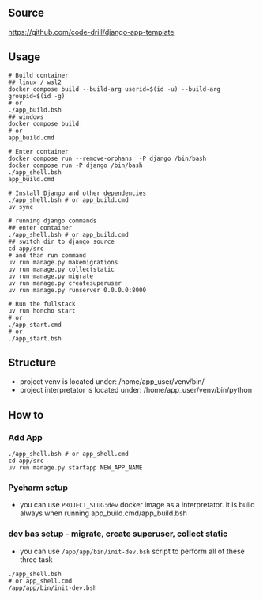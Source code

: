 ## Source

https://github.com/code-drill/django-app-template

## Usage

```shell
# Build container
## linux / wsl2
docker compose build --build-arg userid=$(id -u) --build-arg groupid=$(id -g)
# or
./app_build.bsh
## windows
docker compose build
# or
app_build.cmd

# Enter container
docker compose run --remove-orphans  -P django /bin/bash
docker compose run -P django /bin/bash
./app_shell.bsh
app_build.cmd

# Install Django and other dependencies
./app_shell.bsh # or app_build.cmd
uv sync

# running django commands
## enter container
./app_shell.bsh # or app_build.cmd
## switch dir to django source
cd app/src
# and than run command
uv run manage.py makemigrations
uv run manage.py collectstatic
uv run manage.py migrate
uv run manage.py createsuperuser
uv run manage.py runserver 0.0.0.0:8000

# Run the fullstack
uv run honcho start
# or
./app_start.cmd
# or
./app_start.bsh
```

## Structure

- project venv is located under: /home/app_user/venv/bin/
- project interpretator is located under: /home/app_user/venv/bin/python

## How to

### Add App

```shell
./app_shell.bsh # or app_shell.cmd
cd app/src
uv run manage.py startapp NEW_APP_NAME
```

### Pycharm setup

- you can use `PROJECT_SLUG:dev` docker image as a interpretator. it is build always when running
  app_build.cmd/app_build.bsh

### dev bas setup - migrate, create superuser, collect static

- you can use `/app/app/bin/init-dev.bsh` script to perform all of these three task

```shell
./app_shell.bsh
# or app_shell.cmd
/app/app/bin/init-dev.bsh
```
